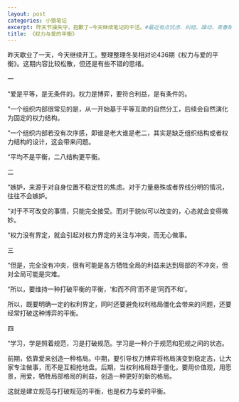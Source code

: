 ```yaml
---
layout: post
categories: 小狼笔记
excerpt: 昨天节操失守，抱歉了~今天继续笔记的干活。#最近有点忧虑、纠结、躁动，青春期又来了嘛#
title: 《权力与爱的平衡》
---
```


昨天歇业了一天，今天继续开工。整理整理冬吴相对论436期《权力与爱的平衡》。这期内容比较松散，但还是有些不错的思绪。

一

“爱是平等，是无条件的。权力是博弈，要符合利益，是有条件的。

“一个组织内部很常见的是，从一开始基于平等互助的自然分工，后续会自然演化为固定的权力结构。

“一个组织内部若没有次序感，即谁是老大谁是老二，其实是缺乏组织结构或者权力结构的设计，这会带来问题。

“平均不是平衡，二八结构更平衡。

二

“嫉妒，来源于对自身位置不稳定性的焦虑。对于力量悬殊或者界线分明的情况，往往不会嫉妒。 

“对于不可改变的事情，只能完全接受。而对于貌似可以改变的，心态就会变得微妙。

“权力没有界定，就会引起对权力界定的关注与冲突，而无心做事。

三

“但是，完全没有冲突，很有可能是各方牺牲全局的利益来达到局部的不冲突，但对全局可能是灾难。

“所以，要维持一种打破平衡的平衡，‘和而不同’而不是‘同而不和’。

所以，既要明确一定的权利界定，同时还要避免权利格局僵化会带来的问题，还要经常打破这种博弈的平衡。

四

“学习，学是照着规范，习是打破规范。学习是一种介于规范和犯规之间的状态。

前期，依靠爱来创造一种格局。中期，要引导权力博弈将格局演变到稳定态，让大家专注做事，而不是互相抢地盘。后期，当权利格局趋于僵化，要用价值观，用愿景，用爱，牺牲局部格局的利益，创造一种更好的新的格局。

这就是建立规范与打破规范的平衡，也是权力与爱的平衡。